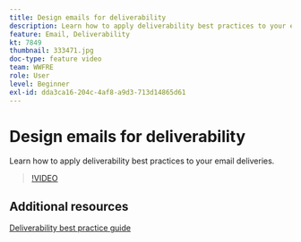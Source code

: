 ```yaml
---
title: Design emails for deliverability
description: Learn how to apply deliverability best practices to your email deliveries.
feature: Email, Deliverability
kt: 7849
thumbnail: 333471.jpg
doc-type: feature video
team: WWFRE
role: User
level: Beginner
exl-id: dda3ca16-204c-4af8-a9d3-713d14865d61
---
```

# Design emails for deliverability

Learn how to apply deliverability best practices to your email deliveries.

>[!VIDEO](https://video.tv.adobe.com/v/333471?quality=12&learn=on)

## Additional resources

[Deliverability best practice guide](https://experienceleague.adobe.com/docs/deliverability-learn/deliverability-best-practice-guide/introduction.html)
